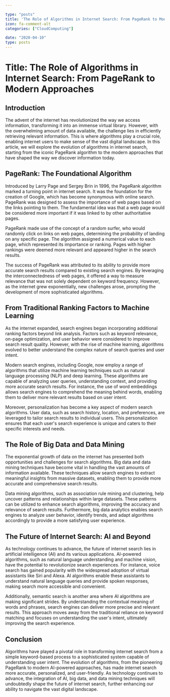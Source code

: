 ```yaml
---

type: "posts"
title: 'The Role of Algorithms in Internet Search: From PageRank to Modern Approaches'
icon: fa-comment-alt
categories: ["CloudComputing"]

date: "2020-04-10"
type: posts
---
```





# Title: The Role of Algorithms in Internet Search: From PageRank to Modern Approaches

## Introduction

The advent of the internet has revolutionized the way we access information, transforming it into an immense virtual library. However, with the overwhelming amount of data available, the challenge lies in efficiently retrieving relevant information. This is where algorithms play a crucial role, enabling internet users to make sense of the vast digital landscape. In this article, we will explore the evolution of algorithms in internet search, starting from the iconic PageRank algorithm to the modern approaches that have shaped the way we discover information today.

## PageRank: The Foundational Algorithm

Introduced by Larry Page and Sergey Brin in 1996, the PageRank algorithm marked a turning point in internet search. It was the foundation for the creation of Google, which has become synonymous with online search. PageRank was designed to assess the importance of web pages based on the links pointing to them. The fundamental idea was that a web page would be considered more important if it was linked to by other authoritative pages.

PageRank made use of the concept of a random surfer, who would randomly click on links on web pages, determining the probability of landing on any specific page. The algorithm assigned a numerical value to each page, which represented its importance or ranking. Pages with higher rankings were deemed more relevant and appeared higher in the search results.

The success of PageRank was attributed to its ability to provide more accurate search results compared to existing search engines. By leveraging the interconnectedness of web pages, it offered a way to measure relevance that was not solely dependent on keyword frequency. However, as the internet grew exponentially, new challenges arose, prompting the development of more sophisticated algorithms.

## From Traditional Ranking Factors to Machine Learning

As the internet expanded, search engines began incorporating additional ranking factors beyond link analysis. Factors such as keyword relevance, on-page optimization, and user behavior were considered to improve search result quality. However, with the rise of machine learning, algorithms evolved to better understand the complex nature of search queries and user intent.

Modern search engines, including Google, now employ a range of algorithms that utilize machine learning techniques such as natural language processing (NLP) and deep learning. These algorithms are capable of analyzing user queries, understanding context, and providing more accurate search results. For instance, the use of word embeddings allows search engines to comprehend the meaning behind words, enabling them to deliver more relevant results based on user intent.

Moreover, personalization has become a key aspect of modern search algorithms. User data, such as search history, location, and preferences, are leveraged to tailor search results to individual users. This personalization ensures that each user's search experience is unique and caters to their specific interests and needs.

## The Role of Big Data and Data Mining

The exponential growth of data on the internet has presented both opportunities and challenges for search algorithms. Big data and data mining techniques have become vital in handling the vast amounts of information available. These techniques allow search engines to extract meaningful insights from massive datasets, enabling them to provide more accurate and comprehensive search results.

Data mining algorithms, such as association rule mining and clustering, help uncover patterns and relationships within large datasets. These patterns can be utilized to enhance search algorithms, improving the accuracy and relevance of search results. Furthermore, big data analytics enables search engines to analyze user behavior, identify trends, and adapt algorithms accordingly to provide a more satisfying user experience.

## The Future of Internet Search: AI and Beyond

As technology continues to advance, the future of internet search lies in artificial intelligence (AI) and its various applications. AI-powered algorithms, such as natural language understanding and machine vision, have the potential to revolutionize search experiences. For instance, voice search has gained popularity with the widespread adoption of virtual assistants like Siri and Alexa. AI algorithms enable these assistants to understand natural language queries and provide spoken responses, making search more accessible and convenient.

Additionally, semantic search is another area where AI algorithms are making significant strides. By understanding the contextual meaning of words and phrases, search engines can deliver more precise and relevant results. This approach moves away from the traditional reliance on keyword matching and focuses on understanding the user's intent, ultimately improving the search experience.

## Conclusion

Algorithms have played a pivotal role in transforming internet search from a simple keyword-based process to a sophisticated system capable of understanding user intent. The evolution of algorithms, from the pioneering PageRank to modern AI-powered approaches, has made internet search more accurate, personalized, and user-friendly. As technology continues to advance, the integration of AI, big data, and data mining techniques will undoubtedly shape the future of internet search, further enhancing our ability to navigate the vast digital landscape.